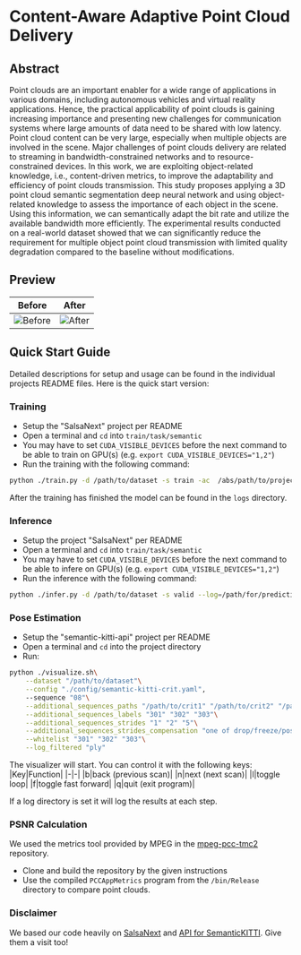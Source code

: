 # Content-Aware Adaptive Point Cloud Delivery

## Abstract 

Point clouds are an important enabler for a wide range of applications in various domains, including autonomous vehicles and virtual reality applications. Hence, the practical applicability of point clouds is gaining increasing importance and presenting new challenges for communication systems where large amounts of data need to be shared with low latency. Point cloud content can be very large, especially when multiple objects are involved in the scene. Major challenges of point clouds delivery are related to streaming in bandwidth-constrained networks and to resource-constrained devices. In this work, we are exploiting object-related knowledge, i.e., content-driven metrics, to improve the adaptability and efficiency of point clouds transmission. This study proposes applying a 3D point cloud semantic segmentation deep neural network and using object-related knowledge to assess the importance of each object in the scene. Using this information, we can semantically adapt the bit rate and utilize the available bandwidth more efficiently. The experimental results conducted on a real-world dataset showed that we can significantly reduce the requirement for multiple object point cloud transmission with limited quality degradation compared to the baseline without modifications.

## Preview
|Before|After|
|-|-|
|![Before](before.gif)|![After](after.gif)|

## Quick Start Guide

Detailed descriptions for setup and usage can be found in the individual projects README files. Here is the quick start version:


### Training
- Setup the "SalsaNext" project per README
- Open a terminal and `cd` into `train/task/semantic`
- You may have to set `CUDA_VISIBLE_DEVICES` before the next command to be able to train on GPU(s) (e.g. `export CUDA_VISIBLE_DEVICES="1,2"`)
- Run the training with the following command:

```bash
python ./train.py -d /path/to/dataset -s train -ac  /abs/path/to/project/salsanext.yml -dc /abs/path/to/project/train/tasks/semantic/config/labels/semantic-kitti.yaml -l /abs/path/to/project/logs -u false -n iou_class-wce_class
```

After the training has finished the model can be found in the `logs` directory.

### Inference
- Setup the project "SalsaNext" per README
- Open a terminal and `cd` into `train/task/semantic`
- You may have to set `CUDA_VISIBLE_DEVICES` before the next command to be able to infere on GPU(s) (e.g. `export CUDA_VISIBLE_DEVICES="1,2"`)
- Run the inference with the following command:

```bash
python ./infer.py -d /path/to/dataset -s valid --log=/path/for/predictions -u false -m  --metrics_log /path/for/metrics.csv --metrics_group_size 10
```


### Pose Estimation
- Setup the "semantic-kitti-api" project per README
- Open a terminal and `cd` into the project directory
- Run:
```bash
python ./visualize.sh\
    --dataset "/path/to/dataset"\
    --config "./config/semantic-kitti-crit.yaml",
    --sequence "08"\
    --additional_sequences_paths "/path/to/crit1" "/path/to/crit2" "/path/to/crit3"\
    --additional_sequences_labels "301" "302" "303"\
    --additional_sequences_strides "1" "2" "5"\
    --additional_sequences_strides_compensation "one of drop/freeze/pose"\
    --whitelist "301" "302" "303"\
    --log_filtered "ply"
```

The visualizer will start. You can control it with the following keys:
|Key|Function|
|-|-|
|b|back (previous scan)|
|n|next (next scan)|
|l|toggle loop|
|f|toggle fast forward|
|q|quit (exit program)|

If a log directory is set it will log the results at each step.


### PSNR Calculation

We used the metrics tool provided by MPEG in the [mpeg-pcc-tmc2](https://github.com/MPEGGroup/mpeg-pcc-tmc2) repository.

- Clone and build the repository by the given instructions
- Use the compiled `PCCAppMetrics` program from the `/bin/Release` directory to compare point clouds.

### Disclaimer

We based our code heavily on [SalsaNext](https://github.com/TiagoCortinhal/SalsaNext) and [API for SemanticKITTI](https://github.com/PRBonn/semantic-kitti-api). Give them a visit too!